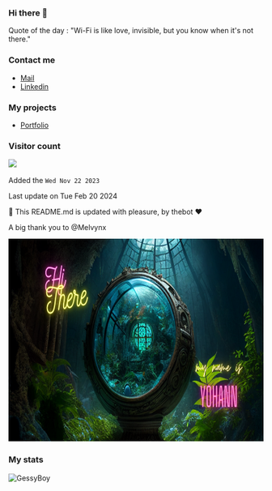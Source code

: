 ### Hi there 👋

Quote of the day : "Wi-Fi is like love, invisible, but you know when it's not there."

### Contact me

* [Mail](mailto:ydeletrez@gmail.com)
* [Linkedin](https://www.linkedin.com/in/yohann-deletrez/)

### My projects


- [Portfolio](https://my-portfolio-xjbz.vercel.app/)


### Visitor count

<img src="https://profile-counter.glitch.me/GessyBoy/count.svg" />

Added the `Wed Nov 22 2023`

Last update on Tue Feb 20 2024

🤖 This README.md is updated with pleasure, by thebot ❤️

A big thank you to @Melvynx


  <a href="https://linkedin.com/in/yohann-deletrez" target="_blank">
    <img src="https://github.com/GessyBoy/GessyBoy/blob/main/img/banniere.png" height="400" width="600" alt="Connect with me:" />
  </a>


### My stats
  <img align="center" src="https://github-readme-stats.vercel.app/api/top-langs?username=Gessyboy&show_icons=true&locale=en&hide=html,css,scss,twig&theme=tokyonight" alt="GessyBoy" />
